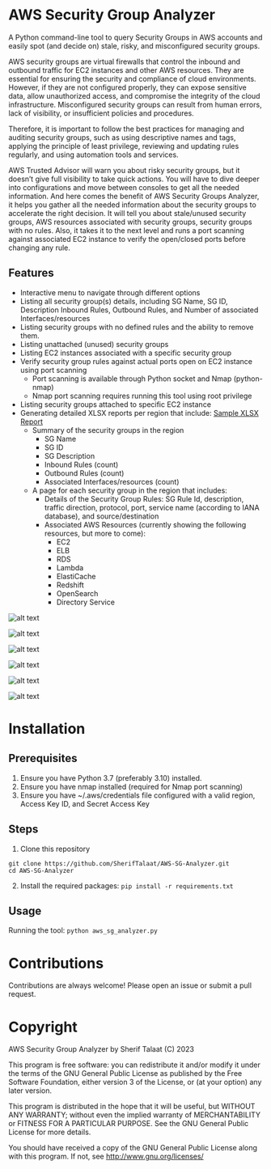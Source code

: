 # AWS Security Group Analyzer
A Python command-line tool to query Security Groups in AWS accounts and easily spot (and decide on) stale, risky, and misconfigured security groups.

AWS security groups are virtual firewalls that control the inbound and outbound traffic for EC2 instances and other AWS resources. They are essential for ensuring the security and compliance of cloud environments. However, if they are not configured properly, they can expose sensitive data, allow unauthorized access, and compromise the integrity of the cloud infrastructure. Misconfigured security groups can result from human errors, lack of visibility, or insufficient policies and procedures. 

Therefore, it is important to follow the best practices for managing and auditing security groups, such as using descriptive names and tags, applying the principle of least privilege, reviewing and updating rules regularly, and using automation tools and services.

AWS Trusted Advisor will warn you about risky security groups, but it doesn’t give full visibility to take quick actions. You will have to dive deeper into configurations and move between consoles to get all the needed information. And here comes the benefit of AWS Security Groups Analyzer, it helps you gather all the needed information about the security groups to accelerate the right decision. It will tell you about stale/unused security groups, AWS resources associated with security groups, security groups with no rules. Also, it takes it to the next level and runs a port scanning against associated EC2 instance to verify the open/closed ports before changing any rule.

## Features
+ Interactive menu to navigate through different options
+ Listing all security group(s) details, including SG Name, SG ID, Description Inbound Rules, Outbound Rules, and Number of associated Interfaces/resources
+ Listing security groups with no defined rules and the ability to remove them.
+ Listing unattached (unused) security groups
+ Listing EC2 instances associated with a specific security group
+ Verify security group rules against actual ports open on EC2 instance using port scanning
  + Port scanning is available through Python socket and Nmap (python-nmap)
  + Nmap port scanning requires running this tool using root privilege 
+ Listing security groups attached to specific EC2 instance
+ Generating detailed XLSX reports per region that include: [Sample XLSX Report](https://github.com/SherifTalaat/AWS-SG-Analyzer/blob/b35ce776d57ac3284167c4081ae88cbf452fedb9/Sample%20Report.xlsx)
  + Summary of the security groups in the region
    + SG Name
    + SG ID
    + SG Description
    + Inbound Rules (count)
    + Outbound Rules (count)
    + Associated Interfaces/resources (count)
  + A page for each security group in the region that includes:
    + Details of the Security Group Rules: SG Rule Id, description, traffic direction, protocol, port, service name (according to IANA database), and source/destination
    + Associated AWS Resources (currently showing the following resources, but more to come):
      + EC2
      + ELB
      + RDS
      + Lambda
      + ElastiCache
      + Redshift
      + OpenSearch
      + Directory Service

![alt text](https://github.com/SherifTalaat/AWS-SG-Analyzer/blob/f72414ceaaf1c8dd9d5682204b99e49912cad488/Images/main%20menu.png "Main Actions Menu")

![alt text](https://github.com/SherifTalaat/AWS-SG-Analyzer/blob/f72414ceaaf1c8dd9d5682204b99e49912cad488/Images/unattached%20security%20groups.png "List Unattaced Security Groups option")

![alt text](https://github.com/SherifTalaat/AWS-SG-Analyzer/blob/f72414ceaaf1c8dd9d5682204b99e49912cad488/Images/EC2%20port%20scanning.png "Attached EC2 instances with port scanning")

![alt text](https://github.com/SherifTalaat/AWS-SG-Analyzer/blob/f72414ceaaf1c8dd9d5682204b99e49912cad488/Images/Report%20Summary.png "Report Summary Page")

![alt text](https://github.com/SherifTalaat/AWS-SG-Analyzer/blob/f72414ceaaf1c8dd9d5682204b99e49912cad488/Images/Report%20-%20SG%20details.png "Report - Security Group Details")

![alt text](https://github.com/SherifTalaat/AWS-SG-Analyzer/blob/e012ad3e91e0f3ea4b89a6a4a2c2c85a1b68b90e/Images/Report%20Port%20Scan.png "Report - EC2 Port Scan Results")


     
# Installation

## Prerequisites
1. Ensure you have Python 3.7 (preferably 3.10) installed.
2. Ensure you have nmap installed (required for Nmap port scanning)
3. Ensure you have ~/.aws/credentials file configured with a valid region, Access Key ID, and Secret Access Key

## Steps
1. Clone this repository

```
git clone https://github.com/SherifTalaat/AWS-SG-Analyzer.git
cd AWS-SG-Analyzer
```

2. Install the required packages: ```pip install -r requirements.txt```

## Usage
Running the tool:
```python aws_sg_analyzer.py```



# Contributions
Contributions are always welcome! Please open an issue or submit a pull request.

# Copyright
AWS Security Group Analyzer by Sherif Talaat (C) 2023

This program is free software: you can redistribute it and/or modify it under the terms of the GNU General Public License as published by the Free Software Foundation, either version 3 of the License, or (at your option) any later version.

This program is distributed in the hope that it will be useful, but WITHOUT ANY WARRANTY; without even the implied warranty of MERCHANTABILITY or FITNESS FOR A PARTICULAR PURPOSE. See the GNU General Public License for more details.

You should have received a copy of the GNU General Public License along with this program. If not, see http://www.gnu.org/licenses/

